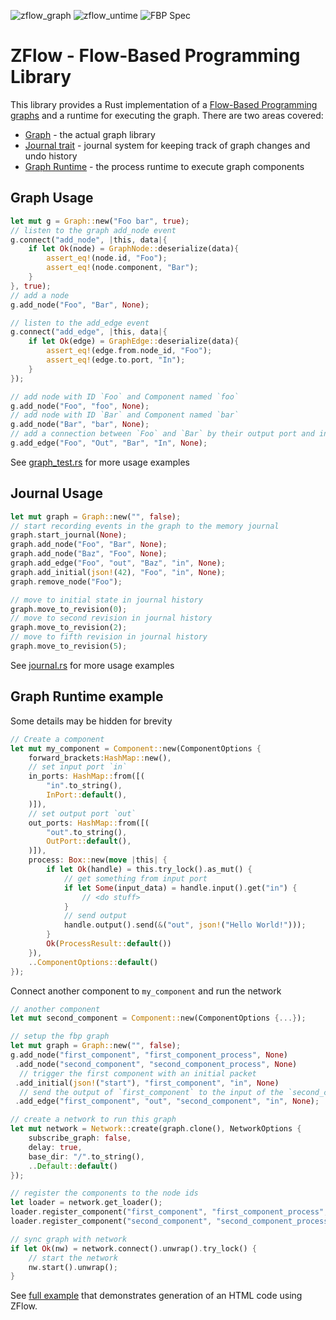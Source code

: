 <!-- ![Build](https://github.com/darmie/zflow/actions/workflows/build.yml/badge.svg) -->
![zflow_graph](https://github.com/darmie/zflow/actions/workflows/graph.yml/badge.svg) 
![zflow_untime](https://github.com/darmie/zflow/actions/workflows/runtime.yml/badge.svg)
![FBP Spec](https://github.com/darmie/zflow/actions/workflows/fbp.yml/badge.svg)

# ZFlow - Flow-Based Programming Library

This library provides a Rust implementation of a [Flow-Based Programming graphs](https://flow-based.org/) and a runtime for executing the graph. There are two areas covered:

* [Graph](https://github.com/darmie/zflow/blob/main/zflow_graph) - the actual graph library
* [Journal trait](https://github.com/darmie/zflow/blob/main/zflow_graph/src/journal.rs) - journal system for keeping track of graph changes and undo history
* [Graph Runtime](https://github.com/darmie/zflow/blob/main/zflow_runtime) - the process runtime to execute graph components

## Graph Usage 
```rust
let mut g = Graph::new("Foo bar", true);
// listen to the graph add_node event
g.connect("add_node", |this, data|{
    if let Ok(node) = GraphNode::deserialize(data){
        assert_eq!(node.id, "Foo");
        assert_eq!(node.component, "Bar");
    }
}, true);
// add a node
g.add_node("Foo", "Bar", None);

// listen to the add_edge event
g.connect("add_edge", |this, data|{
    if let Ok(edge) = GraphEdge::deserialize(data){
        assert_eq!(edge.from.node_id, "Foo");
        assert_eq!(edge.to.port, "In");
    }
});

// add node with ID `Foo` and Component named `foo`
g.add_node("Foo", "foo", None);
// add node with ID `Bar` and Component named `bar`
g.add_node("Bar", "bar", None);
// add a connection between `Foo` and `Bar` by their output port and input ports respectively.
g.add_edge("Foo", "Out", "Bar", "In", None);
```
See [graph_test.rs](https://github.com/darmie/zflow/blob/main/zflow_graph/src/graph_test.rs) for more usage examples

## Journal Usage
```rs
let mut graph = Graph::new("", false);
// start recording events in the graph to the memory journal
graph.start_journal(None);
graph.add_node("Foo", "Bar", None);
graph.add_node("Baz", "Foo", None);
graph.add_edge("Foo", "out", "Baz", "in", None);
graph.add_initial(json!(42), "Foo", "in", None);
graph.remove_node("Foo");

// move to initial state in journal history
graph.move_to_revision(0);
// move to second revision in journal history
graph.move_to_revision(2);
// move to fifth revision in journal history
graph.move_to_revision(5);
```
See [journal.rs](https://github.com/darmie/zflow/blob/main/zflow_graph/src/journal.rs#L1013) for more usage examples

## Graph Runtime example 
Some details may be hidden for brevity
```rs
// Create a component
let mut my_component = Component::new(ComponentOptions {
    forward_brackets:HashMap::new(),
    // set input port `in`
    in_ports: HashMap::from([(
        "in".to_string(),
        InPort::default(),
    )]),
    // set output port `out`
    out_ports: HashMap::from([(
        "out".to_string(),
        OutPort::default(),
    )]),
    process: Box::new(move |this| {
        if let Ok(handle) = this.try_lock().as_mut() {
            // get something from input port
            if let Some(input_data) = handle.input().get("in") {
                // <do stuff>
            }
            // send output
            handle.output().send(&("out", json!("Hello World!")));
        }
        Ok(ProcessResult::default())
    }),
    ..ComponentOptions::default()
});
```

Connect another component to `my_component` and run the network

```rs
// another component
let mut second_component = Component::new(ComponentOptions {...});

// setup the fbp graph
let mut graph = Graph::new("", false);
g.add_node("first_component", "first_component_process", None)
 .add_node("second_component", "second_component_process", None)
  // trigger the first component with an initial packet
 .add_initial(json!("start"), "first_component", "in", None)
  // send the output of `first_component` to the input of the `second_component`
 .add_edge("first_component", "out", "second_component", "in", None);

// create a network to run this graph
let mut network = Network::create(graph.clone(), NetworkOptions {
    subscribe_graph: false,
    delay: true,
    base_dir: "/".to_string(),
    ..Default::default()
});

// register the components to the node ids
let loader = network.get_loader();
loader.register_component("first_component", "first_component_process", my_component).unwrap();
loader.register_component("second_component", "second_component_process", second_component).unwrap();

// sync graph with network
if let Ok(nw) = network.connect().unwrap().try_lock() {
    // start the network
    nw.start().unwrap();
}
```

See [full example](https://github.com/darmie/zflow/blob/main/zflow_runtime/src/component_test.rs#L396) that demonstrates generation of an HTML code using ZFlow.
